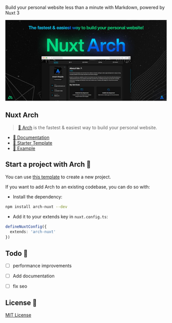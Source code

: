 Build your personal website less than a minute with Markdown, powered by Nuxt 3

[![Nuxt Arch](https://raw.githubusercontent.com/arashsheyda/arch/main/.playground/public/cover.jpg)](#)

## Nuxt Arch

> [📄 Arch](#) is the fastest & easiest way to build your personal website.

- [📄 Documentation](#)
- [📄 Starter Template](https://github.com/arashsheyda/arch-starter)
- [📄 Example](https://github.com/arashsheyda/arashsheyda-arch)

## Start a project with Arch 🚀

You can use [this template](https://github.com/arashsheyda/arch-starter) to create a new project.

If you want to add Arch to an existing codebase, you can do so with:

- Install the dependency:

```bash
npm install arch-nuxt --dev
```

- Add it to your extends key in `nuxt.config.ts`:

```ts
defineNuxtConfig({
  extends: 'arch-nuxt'
})
```

## Todo 📝
- [ ] performance improvements
- [ ] Add documentation
- [ ] fix seo


## License 📎

[MIT License](./LICENSE)


